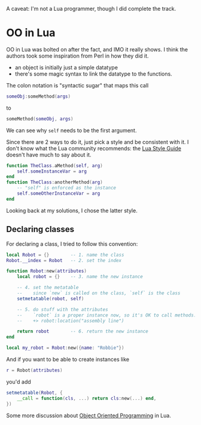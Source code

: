 A caveat: I'm not a Lua programmer, though I did complete the track.

# OO in Lua

OO in Lua was bolted on after the fact, and IMO it really shows.
I think the authors took some inspiration from Perl in how they did it.
* an object is initially just a simple datatype
* there's some magic syntax to link the datatype to the functions.

The colon notation is "syntactic sugar" that maps this call
```lua
someObj:someMethod(args)
```
to 
```lua
someMethod(someObj, args)
```
We can see why `self` needs to be the first argument.

Since there are 2 ways to do it, just pick a style and be consistent with it.
I don't know what the Lua community recommends: the [Lua Style Guide][style] doesn't have much to say about it.
```lua
function TheClass.aMethod(self, arg)
    self.someInstanceVar = arg
end
function TheClass:anotherMethod(arg)
    -- "self" is enforced as the instance
    self.someOtherInstanceVar = arg
end
```
Looking back at my solutions, I chose the latter style.

## Declaring classes

For declaring a class, I tried to follow this convention:
```lua
local Robot = {}        -- 1. name the class
Robot.__index = Robot   -- 2. set the index

function Robot:new(attributes)
    local robot = {}    -- 3. name the new instance

    -- 4. set the metatable
    --    since `new` is called on the class, `self` is the class
    setmetatable(robot, self)   

    -- 5. do stuff with the attributes
    --    `robot` is a proper instance now, so it's OK to call methods.
    --    +> robot:location("assembly line")

    return robot        -- 6. return the new instance
end

local my_robot = Robot:new({name: "Robbie"})
```
And if you want to be able to create instances like
```lua
r = Robot(attributes)
```
you'd add
```lua
setmetatable(Robot, {
    __call = function(cls, ...) return cls:new(...) end,
})
```

Some more discussion about [Object Oriented Programming][oop] in Lua.


[style]: http://lua-users.org/wiki/LuaStyleGuide
[oop]: http://lua-users.org/wiki/ObjectOrientedProgramming
